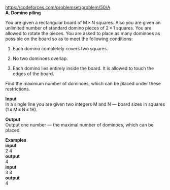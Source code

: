 https://codeforces.com/problemset/problem/50/A<br/>
<b>A. Domino piling</b><br/>

You are given a rectangular board of M × N squares. Also you are given an unlimited number of standard domino pieces of 2 × 1 squares. You are allowed to rotate the pieces. You are asked to place as many dominoes as possible on the board so as to meet the following conditions:<br/>

1. Each domino completely covers two squares.<br/>

2. No two dominoes overlap.<br/>

3. Each domino lies entirely inside the board. It is allowed to touch the edges of the board.<br/>

Find the maximum number of dominoes, which can be placed under these restrictions.<br/>

<b>Input</b><br/>
In a single line you are given two integers M and N — board sizes in squares (1 ≤ M ≤ N ≤ 16).<br/>

<b>Output</b><br/>
Output one number — the maximal number of dominoes, which can be placed.<br/>

<b>Examples</b><br/>
<b>input</b><br/>
2 4<br/>
<b>output</b><br/>
4<br/>
<b>input</b><br/>
3 3<br/>
<b>output</b><br/>
4
